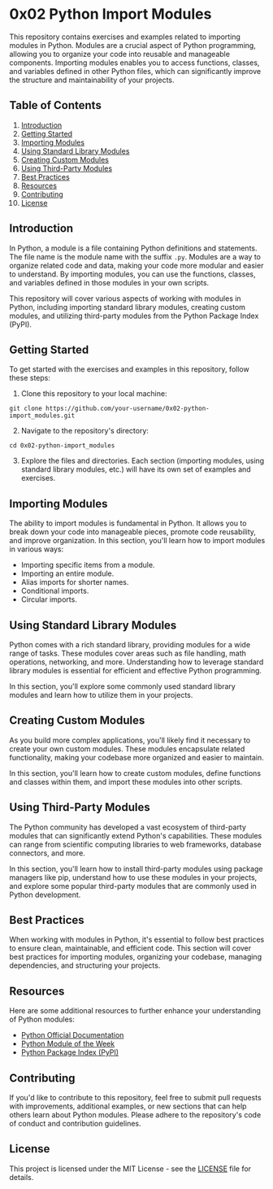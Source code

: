 # 0x02 Python Import Modules

This repository contains exercises and examples related to importing modules in Python. Modules are a crucial aspect of Python programming, allowing you to organize your code into reusable and manageable components. Importing modules enables you to access functions, classes, and variables defined in other Python files, which can significantly improve the structure and maintainability of your projects.

## Table of Contents

1. [Introduction](#introduction)
2. [Getting Started](#getting-started)
3. [Importing Modules](#importing-modules)
4. [Using Standard Library Modules](#using-standard-library-modules)
5. [Creating Custom Modules](#creating-custom-modules)
6. [Using Third-Party Modules](#using-third-party-modules)
7. [Best Practices](#best-practices)
8. [Resources](#resources)
9. [Contributing](#contributing)
10. [License](#license)

## Introduction

In Python, a module is a file containing Python definitions and statements. The file name is the module name with the suffix `.py`. Modules are a way to organize related code and data, making your code more modular and easier to understand. By importing modules, you can use the functions, classes, and variables defined in those modules in your own scripts.

This repository will cover various aspects of working with modules in Python, including importing standard library modules, creating custom modules, and utilizing third-party modules from the Python Package Index (PyPI).

## Getting Started

To get started with the exercises and examples in this repository, follow these steps:

1. Clone this repository to your local machine:

```
git clone https://github.com/your-username/0x02-python-import_modules.git
```

2. Navigate to the repository's directory:

```
cd 0x02-python-import_modules
```

3. Explore the files and directories. Each section (importing modules, using standard library modules, etc.) will have its own set of examples and exercises.

## Importing Modules

The ability to import modules is fundamental in Python. It allows you to break down your code into manageable pieces, promote code reusability, and improve organization. In this section, you'll learn how to import modules in various ways:

- Importing specific items from a module.
- Importing an entire module.
- Alias imports for shorter names.
- Conditional imports.
- Circular imports.

## Using Standard Library Modules

Python comes with a rich standard library, providing modules for a wide range of tasks. These modules cover areas such as file handling, math operations, networking, and more. Understanding how to leverage standard library modules is essential for efficient and effective Python programming.

In this section, you'll explore some commonly used standard library modules and learn how to utilize them in your projects.

## Creating Custom Modules

As you build more complex applications, you'll likely find it necessary to create your own custom modules. These modules encapsulate related functionality, making your codebase more organized and easier to maintain.

In this section, you'll learn how to create custom modules, define functions and classes within them, and import these modules into other scripts.

## Using Third-Party Modules

The Python community has developed a vast ecosystem of third-party modules that can significantly extend Python's capabilities. These modules can range from scientific computing libraries to web frameworks, database connectors, and more.

In this section, you'll learn how to install third-party modules using package managers like pip, understand how to use these modules in your projects, and explore some popular third-party modules that are commonly used in Python development.

## Best Practices

When working with modules in Python, it's essential to follow best practices to ensure clean, maintainable, and efficient code. This section will cover best practices for importing modules, organizing your codebase, managing dependencies, and structuring your projects.

## Resources

Here are some additional resources to further enhance your understanding of Python modules:

- [Python Official Documentation](https://docs.python.org/3/tutorial/modules.html)
- [Python Module of the Week](https://pymotw.com/3/)
- [Python Package Index (PyPI)](https://pypi.org/)

## Contributing

If you'd like to contribute to this repository, feel free to submit pull requests with improvements, additional examples, or new sections that can help others learn about Python modules. Please adhere to the repository's code of conduct and contribution guidelines.

## License

This project is licensed under the MIT License - see the [LICENSE](LICENSE) file for details.
